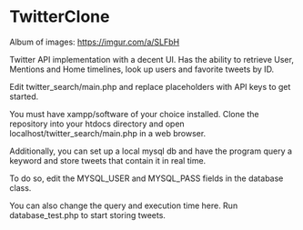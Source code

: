 # TwitterClone

Album of images: https://imgur.com/a/SLFbH

Twitter API implementation with a decent UI. Has the ability to retrieve User, Mentions and Home timelines, look up users and favorite tweets by ID.

Edit twitter_search/main.php and replace placeholders with API keys to get started. 

You must have xampp/software of your choice installed. Clone the repository into your htdocs directory and open localhost/twitter_search/main.php in a web browser. 

Additionally, you can set up a local mysql db and have the program query a keyword and store tweets that contain it in real time. 

To do so, edit the MYSQL_USER and MYSQL_PASS fields in the database class. 

You can also change the query and execution time here. Run database_test.php to start storing tweets. 
